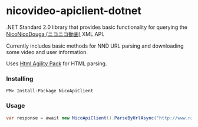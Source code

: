 nicovideo-apiclient-dotnet
==========================

.NET Standard 2.0 library that provides basic functionality for querying the [NicoNicoDouga (ニコニコ動画)](https://nicovideo.jp/) XML API.

Currently includes basic methods for NND URL parsing and downloading some video and user information.

Uses [Html Agility Pack](http://htmlagilitypack.codeplex.com/) for HTML parsing.

### Installing

```
PM> Install-Package NicoApiClient
```

### Usage

```csharp
var response = await new NicoApiClient().ParseByUrlAsync("http://www.nicovideo.jp/watch/sm33779210");
```